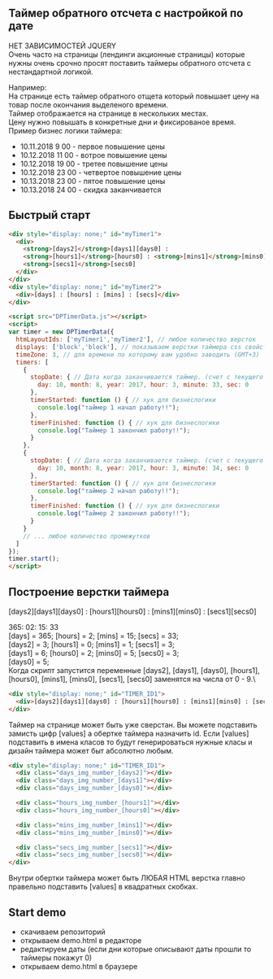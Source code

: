 ## Таймер обратного отсчета с настройкой по дате
НЕТ ЗАВИСИМОСТЕЙ JQUERY\
Очень часто на страницы (лендинги акционные страницы) которые нужны очень срочно 
просят поставить таймеры обратного отсчета с нестандартной логикой. 

Например:\
На странице есть таймер обратного отщета который повышает цену на товар после окончания выделеного времени.\
Таймер отображается на странице в нескольких местах.\
Цену нужно повышать в конкретные дни и фиксированое время.\
Пример бизнес логики таймера:
- 10.11.2018 9 00  - первое повышение цены
- 10.12.2018 11 00  - вотрое повышение цены
- 10.12.2018 19 00  - третее повышение цены
- 10.12.2018 23 00  - четвертое повышение цены
- 10.13.2018 23 00  - пятое повышение цены
- 10.13.2018 24 00  - скидка заканчивается
## Быстрый старт

```html
<div style="display: none;" id="myTimer1">
  <div>
    <strong>[days2]</strong>[days1][days0] :
    <strong>[hours1]</strong>[hours0] : <strong>[mins1]</strong>[mins0] :
    <strong>[secs1]</strong>[secs0]
  </div>
</div>
<div style="display: none;" id="myTimer2">
  <div>[days] : [hours] : [mins] : [secs]</div>
</div>

```
```html
<script src="DPTimerData.js"></script>
<script>
var timer = new DPTimerData({
  htmLayoutIds: ['myTimer1','myTimer2'], // любое количество версток
  displays: ['block','block'], // показываем верстки таймера сss свойством 'display: block,inline-block,flex и тд'
  timeZone: 3, // для времени по которому вам удобно заводить (GMT+3) 'если ваш (GMT-3) то timeZone: -3'
  timers: [
    {
      stopDate: { // Дата когда заканчивается таймер. (счет с текущего дня)
        day: 10, month: 8, year: 2017, hour: 3, minute: 33, sec: 0
      },
      timerStarted: function () { // хук для бизнеслогики
        console.log("таймер 1 начал работу!!");
      },
      timerFinished: function () { // хук для бизнеслогики
        console.log("Таймер 1 закончил работу!!");
      }
    },
    {
      stopDate: { // Дата когда заканчивается таймер. (счет с текущего дня)
        day: 10, month: 8, year: 2017, hour: 3, minute: 34, sec: 0
      },
      timerStarted: function () { // хук для бизнеслогики
        console.log("таймер 2 начал работу!!");
      },
      timerFinished: function () { // хук для бизнеслогики
        console.log("Таймер 2 закончил работу!!");
      }
    }
    // ... любое количество промежутков
  ]
});
timer.start();
</script>

```

## Построение верстки таймера
[days2][days1][days0] : [hours1][hours0] : [mins1][mins0] : [secs1][secs0]

365: 02: 15: 33\
[days] = 365; [hours] = 2;  [mins] = 15;  [secs] = 33;\
[days2] = 3; [hours1] = 0;  [mins1] = 1;  [secs1] = 3;\
[days1] = 6; [hours0] = 2;  [mins0] = 5;  [secs0] = 3;\
[days0] = 5;\
Когда скрипт запустится переменные [days2], [days1], [days0], [hours1], [hours0], [mins1], [mins0], [secs1], [secs0] 
заменятся на числа от 0 - 9.\
```html
<div style="display: none;" id="TIMER_ID1">
  <div>[days2][days1][days0] : [hours1][hours0] : [mins1][mins0] : [secs1][secs0]</div>
</div>

```
Таймер на странице может быть уже сверстан. Вы можете подставить замисть цифр [values] а обертке таймера назначить id.
Если [values] подставить в имена класов то будут генерироваться нужные класы и дизайн таймера может быт абсолютно любым.
```html
<div style="display: none;" id="TIMER_ID1">
  <div class="days_img_number_[days2]"></div>
  <div class="days_img_number_[days1]"></div>
  <div class="days_img_number_[days0]"></div>

  <div class="hours_img_number_[hours1]"></div>
  <div class="hours_img_number_[hours0]"></div>

  <div class="mins_img_number_[mins1]"></div>
  <div class="mins_img_number_[mins0]"></div>

  <div class="secs_img_number_[secs1]"></div>
  <div class="secs_img_number_[secs0]"></div>
</div>

```
Внутри обертки таймера может быть ЛЮБАЯ HTML верстка главно правельно подставить [values] в квадратных скобках.

## Start demo
- скачиваем репозиторий
- открываем demo.html в редакторе
- редактируем даты (если дни которые описывают даты прошли то таймеры покажут 0)
- открываем demo.html в браузере
